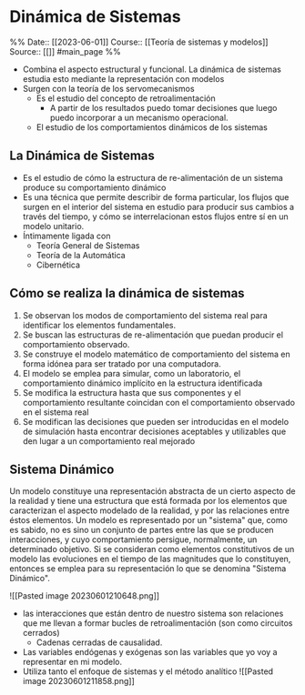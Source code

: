 # Dinámica de Sistemas

%%
Date:: [[2023-06-01]]
Course:: [[Teoría de sistemas y modelos]]
Source:: [[]]
#main_page 
%%

- Combina el aspecto estructural y funcional. La dinámica de sistemas estudia esto mediante la representación con modelos
- Surgen con la teoría de los servomecanismos
	- Es el estudio del concepto de retroalimentación 
		- A partir de los resultados puedo tomar decisiones que luego puedo incorporar a un mecanismo operacional.
	- El estudio de los comportamientos dinámicos de los sistemas

## La Dinámica de Sistemas
- Es el estudio de cómo la estructura de re-alimentación de un sistema produce su comportamiento dinámico
- Es una técnica que permite describir de forma particular, los flujos que surgen en el interior del sistema en estudio para producir sus cambios a través del tiempo, y cómo se interrelacionan estos flujos entre sí en un modelo unitario.
- Íntimamente ligada con 
	- Teoría General de Sistemas
	- Teoría de la Automática
	- Cibernética


## Cómo se realiza la dinámica de sistemas
1. Se observan los modos de comportamiento del sistema real para identificar los elementos fundamentales.
2. Se buscan las estructuras de re-alimentación que puedan producir el comportamiento observado.
3. Se construye el modelo matemático de comportamiento del sistema en forma idónea para ser tratado por una computadora.
4. El modelo se emplea para simular, como un laboratorio, el comportamiento dinámico implícito en la estructura identificada
5. Se modifica la estructura hasta que sus componentes y el comportamiento resultante coincidan con el comportamiento observado en el sistema real
6. Se modifican las decisiones que pueden ser introducidas en el modelo de simulación hasta encontrar decisiones aceptables y utilizables que den lugar a un comportamiento real mejorado


## Sistema Dinámico
Un modelo constituye una representación abstracta de un cierto aspecto de la realidad y tiene una estructura que está formada por los elementos que caracterizan el aspecto modelado de la realidad, y por las relaciones entre éstos elementos. Un modelo es representado por un "sistema" que, como es sabido, no es sino un conjunto de partes entre las que se producen interacciones, y cuyo comportamiento persigue, normalmente, un determinado objetivo. Si se consideran como elementos constitutivos de un modelo las evoluciones en el tiempo de las magnitudes que lo constituyen, entonces se emplea para su representación lo que se denomina "Sistema Dinámico".

![[Pasted image 20230601210648.png]]
- las interacciones que están dentro de nuestro sistema son relaciones que me llevan a formar bucles de retroalimentación (son como circuitos cerrados)
	- Cadenas cerradas de causalidad.
- Las variables endógenas y exógenas son las variables que yo voy a representar en mi modelo.
- Utiliza tanto el enfoque de sistemas y el método analítico ![[Pasted image 20230601211858.png]]